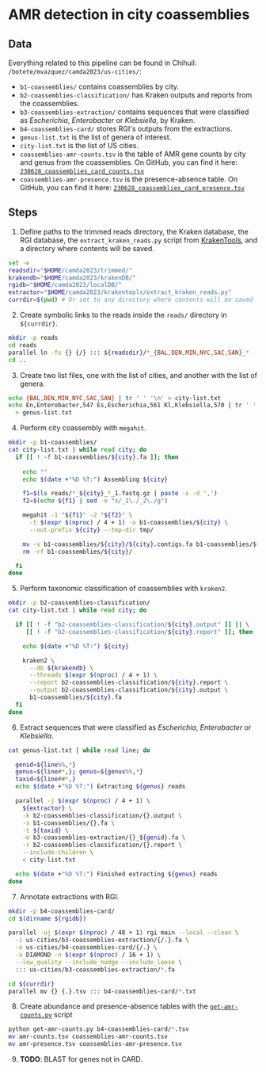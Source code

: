 # AMR detection in city coassemblies

## Data

Everything related to this pipeline can be found in Chihuil:
`/botete/mvazquez/camda2023/us-cities/`:

- `b1-coassemblies/` contains coassemblies by city.
- `b2-coassemblies-classification/` has Kraken outputs and reports from the
coassemblies.
- `b3-coassemblies-extraction/` contains sequences that were classified as
_Escherichia_, _Enterobacter_ or _Klebsiella_, by Kraken.
- `b4-coassemblies-card/` stores RGI's outputs from the extractions.
- `genus-list.txt` is the list of genera of interest.
- `city-list.txt` is the list of US cities.
- `coassemblies-amr-counts.tsv` is the table of AMR gene counts by city and
genus from the coassemblies. On GitHub, you can find it here:
[`230628_coassemblies_card_counts.tsv`](https://github.com/ccm-bioinfo/cambda2023/blob/main/06_amr_resistance/data/230628_coassemblies_card_counts.tsv)
- `coassemblies-amr-presence.tsv` is the presence-absence table. On GitHub,
you can find it here:
[`230628_coassemblies_card_presence.tsv`](https://github.com/ccm-bioinfo/cambda2023/blob/main/06_amr_resistance/data/230628_coassemblies_card_presence.tsv)

## Steps

1. Define paths to the trimmed reads directory, the Kraken database, the
RGI database, the `extract_kraken_reads.py` script from
[KrakenTools](https://github.com/jenniferlu717/KrakenTools), and a directory
where contents will be saved.

```bash
set -e
readsdir="$HOME/camda2023/trimmed/"
krakendb="$HOME/camda2023/krakenDB/"
rgidb="$HOME/camda2023/localDB/"
extractor="$HOME/camda2023/krakentools/extract_kraken_reads.py"
currdir=$(pwd) # Or set to any directory where contents will be saved
```

2. Create symbolic links to the reads inside the `reads/` directory in
`${currdir}`.

```bash
mkdir -p reads
cd reads
parallel ln -fs {} {/} ::: ${readsdir}/*_{BAL,DEN,MIN,NYC,SAC,SAN}_*
cd ..
```

3. Create two list files, one with the list of cities, and another with the
list of genera.

```bash
echo {BAL,DEN,MIN,NYC,SAC,SAN} | tr ' ' '\n' > city-list.txt
echo En,Enterobacter,547 Es,Escherichia,561 Kl,Klebsiella,570 | tr ' ' '\n' \
  > genus-list.txt
```

4. Perform city coassembly with `megahit`.

```bash
mkdir -p b1-coassemblies/
cat city-list.txt | while read city; do
  if [[ ! -f b1-coassemblies/${city}.fa ]]; then
    
    echo ""
    echo $(date +"%D %T:") Assembling ${city}

    f1=$(ls reads/*_${city}_*_1.fastq.gz | paste -s -d ',')
    f2=$(echo ${f1} | sed -e "s/_1\./_2\./g")

    megahit -1 "${f1}" -2 "${f2}" \
      -t $(expr $(nproc) / 4 + 1) -o b1-coassemblies/${city} \
      --out-prefix ${city} --tmp-dir tmp/

    mv -v b1-coassemblies/${city}/${city}.contigs.fa b1-coassemblies/${city}.fa
    rm -rf b1-coassemblies/${city}/

  fi
done
```

5. Perform taxonomic classification of coassemblies with `kraken2`.

```bash
mkdir -p b2-coassemblies-classification/
cat city-list.txt | while read city; do

  if [[ ! -f "b2-coassemblies-classification/${city}.output" ]] || \
     [[ ! -f "b2-coassemblies-classification/${city}.report" ]]; then

    echo $(date +"%D %T:") ${city}

    kraken2 \
      --db ${krakendb} \
      --threads $(expr $(nproc) / 4 + 1) \
      --report b2-coassemblies-classification/${city}.report \
      --output b2-coassemblies-classification/${city}.output \
      b1-coassemblies/${city}.fa
  fi
done
```

6. Extract sequences that were classified as _Escherichia_, _Enterobacter_ or
_Klebsiella_.

```bash
cat genus-list.txt | while read line; do

  genid=${line%%,*}
  genus=${line#*,}; genus=${genus%%,*}
  taxid=${line##*,}
  echo $(date +"%D %T:") Extracting ${genus} reads

  parallel -j $(expr $(nproc) / 4 + 1) \
    ${extractor} \
    -k b2-coassemblies-classification/{}.output \
    -s b1-coassemblies/{}.fa \
    -t ${taxid} \
    -o b3-coassemblies-extraction/{}_${genid}.fa \
    -r b2-coassemblies-classification/{}.report \
    --include-children \
    < city-list.txt

  echo $(date +"%D %T:") Finished extracting ${genus} reads
done
```

7. Annotate extractions with RGI.

```bash
mkdir -p b4-coassemblies-card/
cd $(dirname ${rgidb})

parallel -uj $(expr $(nproc) / 48 + 1) rgi main --local --clean \
  -i us-cities/b3-coassemblies-extraction/{/.}.fa \
  -o us-cities/b4-coassemblies-card/{/.} \
  -a DIAMOND -n $(expr $(nproc) / 16 + 1) \
  --low_quality --include_nudge --include_loose \
  ::: us-cities/b3-coassemblies-extraction/*.fa

cd ${currdir}
parallel mv {} {.}.tsv ::: b4-coassemblies-card/*.txt
```

8. Create abundance and presence-absence tables with the
[`get-amr-counts.py`](https://github.com/ccm-bioinfo/cambda2023/blob/main/01_preprocessing/src/get-amr-counts.py)
script

```bash
python get-amr-counts.py b4-coassemblies-card/*.tsv
mv amr-counts.tsv coassemblies-amr-counts.tsv
mv amr-presence.tsv coassemblies-amr-presence.tsv
```

9. **TODO**: BLAST for genes not in CARD.
